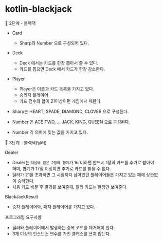 # kotlin-blackjack

🚀 2단계 - 블랙잭

- Card
    - Sharp와 Number 으로 구성되어 있다.

- Deck
    - Deck 에서는 카드를 한장 뽑아서 줄 수 있다.
    - 카드를 뽑으면 Deck 에서 카드가 한장 감소한다.

- Player
    - Player은 이름과 카드 목록을 가지고 있다.
    - 승리자 플레이어
    - 카드 점수의 합이 21이상이면 게임에서 패한다.

- Sharp는 HEART, SPADE, DIAMOND, CLOVER 으로 구성된다.
- Number 은 ACE TWO, ... JACK, KING, QUEEN 으로 구성된다.
- Number 각 의미에 맞는 값을 가지고 있다.


🚀 3단계 - 블랙잭(딜러)

Dealer
- Dealer는 `처음에 받은 2장의 합계`가 16 이하면 반드시 1장의 카드를 추가로 받아야 하며, 합계가 17점 이상이면 추가로 카드를 받을 수 없다.
- 딜러가 21을 초과하면 그 시점까지 남아있던 플레이어들은 가지고 있는 패에 상관없이 승리한다.
- 처음 카드 배분 후 결과를 보여줄때, 딜러 카드는 한장만 보여준다.

BlackJackResult
- 승자 플레이어와, 패자 플레이어를 가지고 있다.

프로그래밍 요구사항
- 딜러와 플레이어에서 발생하는 중복 코드를 제거해야 한다.
- 3개 이상의 인스턴스 변수를 가진 클래스를 쓰지 않는다.

